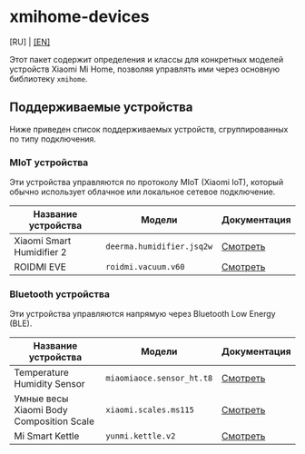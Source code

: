 # xmihome-devices

[RU] | [[EN]](../../README.md)

Этот пакет содержит определения и классы для конкретных моделей устройств
Xiaomi Mi Home, позволяя управлять ими через основную библиотеку `xmihome`.

## Поддерживаемые устройства

Ниже приведен список поддерживаемых устройств, сгруппированных по типу подключения.

### MIoT устройства

Эти устройства управляются по протоколу MIoT (Xiaomi IoT),
который обычно использует облачное или локальное сетевое подключение.

| Название устройства | Модели | Документация |
| --- | --- | --- |
| Xiaomi Smart Humidifier 2 | `deerma.humidifier.jsq2w` | [Смотреть](./deerma.humidifier.md) |
| ROIDMI EVE | `roidmi.vacuum.v60` | [Смотреть](./roidmi.vacuum.md) |

### Bluetooth устройства

Эти устройства управляются напрямую через Bluetooth Low Energy (BLE).

| Название устройства | Модели | Документация |
| --- | --- | --- |
| Temperature Humidity Sensor | `miaomiaoce.sensor_ht.t8` | [Смотреть](./miaomiaoce.sensor_ht.md) |
| Умные весы Xiaomi Body Composition Scale | `xiaomi.scales.ms115` | [Смотреть](./xiaomi.scales.md) |
| Mi Smart Kettle | `yunmi.kettle.v2` | [Смотреть](./yunmi.kettle.md) |
